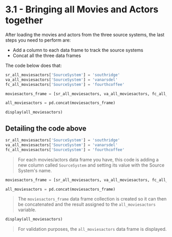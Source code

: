 # 3.1 - Bringing all Movies and Actors together

After loading the movies and actors from the three source systems, the last
steps you need to perform are:

- Add a column to each data frame to track the source systems
- Concat all the three data frames

The code below does that:

```python
sr_all_moviesactors['SourceSystem'] = 'southridge'
va_all_moviesactors['SourceSystem'] = 'vanarsdel'
fc_all_moviesactors['SourceSystem'] = 'fourthcoffee'

moviesactors_frame = [sr_all_moviesactors, va_all_moviesactors, fc_all_moviesactors]

all_moviesactors = pd.concat(moviesactors_frame)

display(all_moviesactors)
```

## Detailing the code above

```python
sr_all_moviesactors['SourceSystem'] = 'southridge'
va_all_moviesactors['SourceSystem'] = 'vanarsdel'
fc_all_moviesactors['SourceSystem'] = 'fourthcoffee'
```

> For each movies/actors data frame you have, this code is adding a new column
> called `SourceSystem` and setting its value with the Source System's name.

```python
moviesactors_frame = [sr_all_moviesactors, va_all_moviesactors, fc_all_moviesactors]

all_moviesactors = pd.concat(moviesactors_frame)
```

> The `moviesactors_frame` data frame collection is created so it can then be
> concatenated and the result assigned to the `all_moviesactors` variable.

```python
display(all_moviesactors)
```

> For validation purposes, the `all_moviesactors` data frame is displayed.